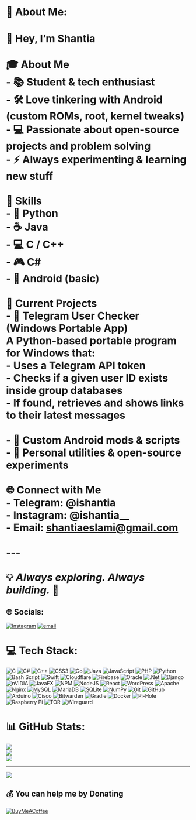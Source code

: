 # 💫 About Me:
# 👋 Hey, I’m Shantia  <br><br> 🎓 About Me  <br>- 📚 Student & tech enthusiast  <br>- 🛠️ Love tinkering with Android (custom ROMs, root, kernel tweaks)  <br>- 💻 Passionate about open-source projects and problem solving  <br>- ⚡ Always experimenting & learning new stuff  <br><br>  🔧 Skills  <br>- 🐍 Python  <br>- ☕ Java  <br>- 💻 C / C++  <br>- 🎮 C#  <br>- 🤖 Android (basic)  <br><br>  📂 Current Projects  <br>- 🔹 **Telegram User Checker (Windows Portable App)**  <br>  A Python-based portable program for Windows that:  <br>  - Uses a Telegram API token  <br>  - Checks if a given user ID exists inside group databases  <br>  - If found, retrieves and shows links to their latest messages  <br><br>- 🔹 Custom Android mods & scripts  <br>- 🔹 Personal utilities & open-source experiments  <br><br>  🌐 Connect with Me  <br>- Telegram: @ishantia<br>- Instagram: @ishantia__<br>- Email: shantiaeslami@gmail.com<br><br>---<br><br>💡 *Always exploring. Always building.* 🚀<br>


## 🌐 Socials:
[![Instagram](https://img.shields.io/badge/Instagram-%23E4405F.svg?logo=Instagram&logoColor=white)](https://instagram.com/ishantia__) [![email](https://img.shields.io/badge/Email-D14836?logo=gmail&logoColor=white)](mailto:shantiaeslami@gmail.com) 

# 💻 Tech Stack:
![C](https://img.shields.io/badge/c-%2300599C.svg?style=flat&logo=c&logoColor=white) ![C#](https://img.shields.io/badge/c%23-%23239120.svg?style=flat&logo=csharp&logoColor=white) ![C++](https://img.shields.io/badge/c++-%2300599C.svg?style=flat&logo=c%2B%2B&logoColor=white) ![CSS3](https://img.shields.io/badge/css3-%231572B6.svg?style=flat&logo=css3&logoColor=white) ![Go](https://img.shields.io/badge/go-%2300ADD8.svg?style=flat&logo=go&logoColor=white) ![Java](https://img.shields.io/badge/java-%23ED8B00.svg?style=flat&logo=openjdk&logoColor=white) ![JavaScript](https://img.shields.io/badge/javascript-%23323330.svg?style=flat&logo=javascript&logoColor=%23F7DF1E) ![PHP](https://img.shields.io/badge/php-%23777BB4.svg?style=flat&logo=php&logoColor=white) ![Python](https://img.shields.io/badge/python-3670A0?style=flat&logo=python&logoColor=ffdd54) ![Bash Script](https://img.shields.io/badge/bash_script-%23121011.svg?style=flat&logo=gnu-bash&logoColor=white) ![Swift](https://img.shields.io/badge/swift-F54A2A?style=flat&logo=swift&logoColor=white) ![Cloudflare](https://img.shields.io/badge/Cloudflare-F38020?style=flat&logo=Cloudflare&logoColor=white) ![Firebase](https://img.shields.io/badge/firebase-%23039BE5.svg?style=flat&logo=firebase) ![Oracle](https://img.shields.io/badge/Oracle-F80000?style=flat&logo=oracle&logoColor=white) ![.Net](https://img.shields.io/badge/.NET-5C2D91?style=flat&logo=.net&logoColor=white) ![Django](https://img.shields.io/badge/django-%23092E20.svg?style=flat&logo=django&logoColor=white) ![nVIDIA](https://img.shields.io/badge/cuda-000000.svg?style=flat&logo=nVIDIA&logoColor=green) ![JavaFX](https://img.shields.io/badge/javafx-%23FF0000.svg?style=flat&logo=javafx&logoColor=white) ![NPM](https://img.shields.io/badge/NPM-%23CB3837.svg?style=flat&logo=npm&logoColor=white) ![NodeJS](https://img.shields.io/badge/node.js-6DA55F?style=flat&logo=node.js&logoColor=white) ![React](https://img.shields.io/badge/react-%2320232a.svg?style=flat&logo=react&logoColor=%2361DAFB) ![WordPress](https://img.shields.io/badge/WordPress-%23117AC9.svg?style=flat&logo=WordPress&logoColor=white) ![Apache](https://img.shields.io/badge/apache-%23D42029.svg?style=flat&logo=apache&logoColor=white) ![Nginx](https://img.shields.io/badge/nginx-%23009639.svg?style=flat&logo=nginx&logoColor=white) ![MySQL](https://img.shields.io/badge/mysql-4479A1.svg?style=flat&logo=mysql&logoColor=white) ![MariaDB](https://img.shields.io/badge/MariaDB-003545?style=flat&logo=mariadb&logoColor=white) ![SQLite](https://img.shields.io/badge/sqlite-%2307405e.svg?style=flat&logo=sqlite&logoColor=white) ![NumPy](https://img.shields.io/badge/numpy-%23013243.svg?style=flat&logo=numpy&logoColor=white) ![Git](https://img.shields.io/badge/git-%23F05033.svg?style=flat&logo=git&logoColor=white) ![GitHub](https://img.shields.io/badge/github-%23121011.svg?style=flat&logo=github&logoColor=white) ![Arduino](https://img.shields.io/badge/-Arduino-00979D?style=flat&logo=Arduino&logoColor=white) ![Cisco](https://img.shields.io/badge/cisco-%23049fd9.svg?style=flat&logo=cisco&logoColor=black) ![Bitwarden](https://img.shields.io/badge/bitwarden-%23175DDC.svg?style=flat&logo=bitwarden&logoColor=white) ![Gradle](https://img.shields.io/badge/Gradle-02303A.svg?style=flat&logo=Gradle&logoColor=white) ![Docker](https://img.shields.io/badge/docker-%230db7ed.svg?style=flat&logo=docker&logoColor=white) ![Pi-Hole](https://img.shields.io/badge/pihole-%2396060C.svg?style=flat&logo=pi-hole&logoColor=white) ![Raspberry Pi](https://img.shields.io/badge/-Raspberry_Pi-C51A4A?style=flat&logo=Raspberry-Pi) ![TOR](https://img.shields.io/badge/tor-%237E4798.svg?style=flat&logo=tor-project&logoColor=white) ![Wireguard](https://img.shields.io/badge/wireguard-%2388171A.svg?style=flat&logo=wireguard&logoColor=white)
# 📊 GitHub Stats:
![](https://github-readme-stats.vercel.app/api?username=ishantia&theme=dark&hide_border=false&include_all_commits=false&count_private=false)<br/>
![](https://nirzak-streak-stats.vercel.app/?user=ishantia&theme=dark&hide_border=false)<br/>
![](https://github-readme-stats.vercel.app/api/top-langs/?username=ishantia&theme=dark&hide_border=false&include_all_commits=false&count_private=false&layout=compact)

---
[![](https://visitcount.itsvg.in/api?id=ishantia&icon=0&color=0)](https://visitcount.itsvg.in)

  ## 💰 You can help me by Donating
  [![BuyMeACoffee](https://img.shields.io/badge/Buy%20Me%20a%20Coffee-ffdd00?style=for-the-badge&logo=buy-me-a-coffee&logoColor=black)](https://buymeacoffee.com/buymeacoffee.com/ishantia) 

  
<!-- Proudly created with GPRM ( https://gprm.itsvg.in ) -->
